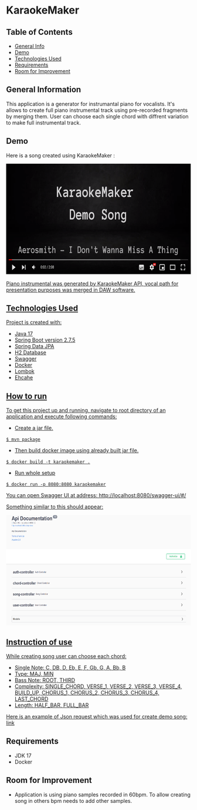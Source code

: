 # KaraokeMaker

## Table of Contents
* [General Info](#general-information)
* [Demo](#demo)
* [Technologies Used](#technologies-used)
* [Requirements](#requirements)
* [Room for Improvement](#room-for-improvement)


## General Information
This application is a generator for instrumantal piano for vocalists. It's allows to create full piano instrumental track using pre-recorded fragments by merging them.
User can choose each single chord with diffrent variation to make full instrumental track. 


## Demo
Here is a song created using KaraokeMaker :
<div align="left">
  <a href="https://www.youtube.com/watch?v=tBCPIKT7ZMw"><img src="https://github.com/ZwierzchowskiM/ZwierzchowskiM/blob/main/KaraokeMakerDemo.PNG" width="600" height="300">
</div>
	
Piano instrumental was generated by KaraokeMaker API, 
vocal path for presentation purposes was merged in DAW software.


## Technologies Used
Project is created with:

* Java 17
* Spring Boot version 2.7.5
* Spring Data JPA
* H2 Database
* Swagger
* Docker
* Lombok
* Ehcahe

## How to run

To get this project up and running, navigate to root directory of an application and execute following commands:

* Create a jar file.
```
$ mvn package
```

* Then build docker image using already built jar file.

```
$ docker build -t karaokemaker .

```

* Run whole setup

```
$ docker run -p 8080:8080 karaokemaker
```
You can open Swagger UI at address:
http://localhost:8080/swagger-ui/#/

Something similar to this should appear:

<div align="left">
 <img src="https://github.com/ZwierzchowskiM/karaoke-maker/blob/main/Files/images/swagger_ui.PNG" width="600" height="300">
</div>
	
## Instruction of use

While creating song user can choose each chord:

* Single Note:
	C, DB, D, Eb, E, F, Gb, G, A, Bb, B
* Type:
	MAJ, MIN
* Bass Note:
	ROOT, THIRD
* Complexity:
	SINGLE_CHORD, VERSE_1, VERSE_2, VERSE_3, VERSE_4, BUILD_UP, CHORUS_1, CHORUS_2, CHORUS_3, CHORUS_4, LAST_CHORD
* Length:
	HALF_BAR, FULL_BAR

Here is an example of Json request which was used for create demo song:
[link](/Files/demo_request.json)

## Requirements

* JDK 17
* Docker

## Room for Improvement

* Application is using piano samples recorded in 60bpm. To allow creating song in others bpm needs to add other samples.

